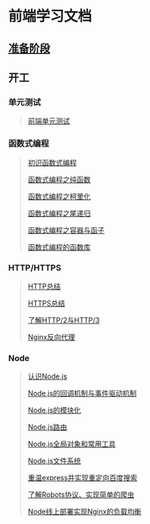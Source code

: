 # 前端学习文档

## [准备阶段](https://github.com/xiaoliuing/study-notes/blob/master/ready-notes/index.md)


## 开工

### 单元测试
> [前端单元测试](https://www.xiaoliua.com/blog/13)

### 函数式编程
> [初识函数式编程](https://www.xiaoliua.com/blog/14)
> 
> [函数式编程之纯函数](https://www.xiaoliua.com/blog/15)
> 
> [函数式编程之柯里化](https://www.xiaoliua.com/blog/16)
> 
> [函数式编程之尾递归](https://www.xiaoliua.com/blog/17)
> 
> [函数式编程之容器与函子](https://www.xiaoliua.com/blog/19)
> 
> [函数式编程的函数库](https://www.xiaoliua.com/blog/20)

### HTTP/HTTPS

> [HTTP总结](https://www.xiaoliua.com/blog/21)
>
> [HTTPS总结](https://www.xiaoliua.com/blog/22)
>
> [了解HTTP/2与HTTP/3](https://www.xiaoliua.com/blog/25)
> 
> [Nginx反向代理](https://www.xiaoliua.com/blog/26)

### Node

> [认识Node.js](https://www.xiaoliua.com/blog/27)
>
> [Node.js的回调机制与事件驱动机制](https://www.xiaoliua.com/blog/28)
>
> [Node.js的模块化](https://www.xiaoliua.com/blog/29)
>
> [Node.js路由](https://www.xiaoliua.com/blog/30)
>
> [Node.js全局对象和常用工具](xiaoliua.com/blog/31)
>
> [Node.js文件系统](https://www.xiaoliua.com/blog/32)
>
> [重温express并实现重定向百度搜索](https://www.xiaoliua.com/blog/33)
>
> [了解Robots协议、实现简单的爬虫](https://xiaoliua.com/blog/34)
>
> [Node线上部署实现Nginx的负载均衡](https://www.xiaoliua.com/blog/36)
